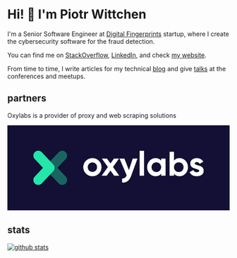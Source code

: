 Hi! 👋 I'm Piotr Wittchen
=========================

I'm a Senior Software Engineer at [Digital Fingerprints](https://fingerprints.digital/) startup, where I create the cybersecurity software for the fraud detection.

You can find me on [StackOverflow](https://stackoverflow.com/users/1150795/piotr-wittchen), [LinkedIn](https://www.linkedin.com/in/piotrwittchen/), and check [my website](https://wittchen.io/). 

From time to time, I write articles for my technical [blog](https://wittchen.io/posts/) and give [talks](https://wittchen.io/talks/) at the conferences and meetups.

## partners

Oxylabs is a provider of proxy and web scraping solutions

[![Oxylabs](oxylabs_logo.png)](https://oxylabs.io?utm_source=pwittchen&utm_medium=cpc&utm_campaign=pwittchen_github_partner&adgroupid=210320221)

## stats

[![github stats](https://github-readme-stats.vercel.app/api?username=pwittchen)](https://github.com/pwittchen)
